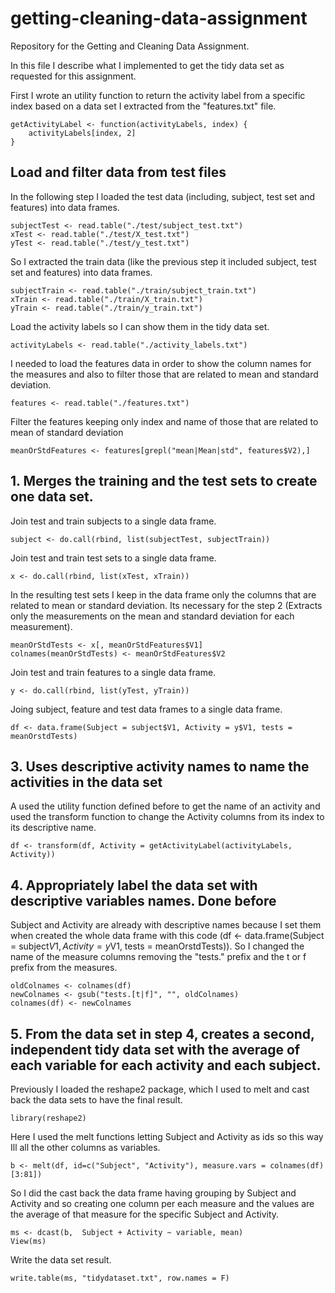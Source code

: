 # getting-cleaning-data-assignment
Repository for the Getting and Cleaning Data Assignment.

In this file I describe what I implemented to get the tidy data set as requested for this assignment.

First I wrote an utility function to return the activity label from a specific index based on a data set I extracted from the "features.txt" file.

```{r eval=false}
getActivityLabel <- function(activityLabels, index) {
    activityLabels[index, 2]
}
```

## Load and filter data from test files

In the following step I loaded the test data (including, subject, test set and features) into data frames.

```{r eval=false}
subjectTest <- read.table("./test/subject_test.txt")
xTest <- read.table("./test/X_test.txt")
yTest <- read.table("./test/y_test.txt")
```

So I extracted the train data (like the previous step it included subject, test set and features) into data frames.

```{r eval=false}
subjectTrain <- read.table("./train/subject_train.txt")
xTrain <- read.table("./train/X_train.txt")
yTrain <- read.table("./train/y_train.txt")
```

Load the activity labels so I can show them in the tidy data set.
```{r eval=false}
activityLabels <- read.table("./activity_labels.txt")
```

I needed to load the features data in order to show the column names for the measures and also to filter those that are related to mean and standard deviation.
```{r eval=false}
features <- read.table("./features.txt")
```

Filter the features keeping only index and name of those that are related to mean of standard deviation
```{r eval=false}
meanOrStdFeatures <- features[grepl("mean|Mean|std", features$V2),]
```

## 1. Merges the training and the test sets to create one data set.

Join test and train subjects to a single data frame.
```{r eval=false}
subject <- do.call(rbind, list(subjectTest, subjectTrain))
```

Join test and train test sets to a single data frame.
```{r eval=false}
x <- do.call(rbind, list(xTest, xTrain))
```

In the resulting test sets I keep in the data frame only the columns that are related to mean or standard deviation. Its necessary for the step 2 (Extracts only the measurements on the mean and standard deviation for each measurement).

```{r eval=false}
meanOrStdTests <- x[, meanOrStdFeatures$V1]
colnames(meanOrStdTests) <- meanOrStdFeatures$V2
```

Join test and train features to a single data frame.
```{r eval=false}
y <- do.call(rbind, list(yTest, yTrain))
```

Joing subject, feature and test data frames to a single data frame.
```{r eval=false}
df <- data.frame(Subject = subject$V1, Activity = y$V1, tests = meanOrstdTests)
```

## 3. Uses descriptive activity names to name the activities in the data set
A used the utility function defined before to get the name of an activity and used the transform function to change the Activity columns from its index to its descriptive name.
```{r eval=false}
df <- transform(df, Activity = getActivityLabel(activityLabels, Activity))
```

## 4. Appropriately label the data set with descriptive variables names. Done before
Subject and Activity are already with descriptive names because I set them when created the whole data frame with this code (df <- data.frame(Subject = subject$V1, Activity = y$V1, tests = meanOrstdTests)). So I changed the name of the measure columns removing the "tests." prefix and the t or f prefix from the measures.
```{r eval=false}
oldColnames <- colnames(df)
newColnames <- gsub("tests.[t|f]", "", oldColnames)
colnames(df) <- newColnames
```

## 5. From the data set in step 4, creates a second, independent tidy data set with the average of each variable for each activity and each subject.
Previously I loaded the reshape2 package, which I used to melt and cast back the data sets to have the final result.
```{r eval=false}
library(reshape2)
```

Here I used the melt functions letting Subject and Activity as ids so this way Ill all the other columns as variables.
```{r eval=false}
b <- melt(df, id=c("Subject", "Activity"), measure.vars = colnames(df)[3:81])
```

So I did the cast back the data frame having grouping by Subject and Activity and so creating one column per each measure and the values are the average of that measure for the specific Subject and Activity.
```{r eval=false}
ms <- dcast(b,  Subject + Activity ~ variable, mean)
View(ms)
```

Write the data set result.
```{r eval=false}
write.table(ms, "tidydataset.txt", row.names = F)
```
